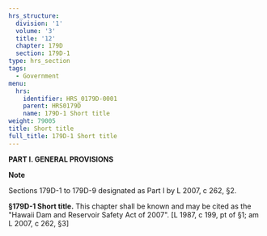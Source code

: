 ```yaml
---
hrs_structure:
  division: '1'
  volume: '3'
  title: '12'
  chapter: 179D
  section: 179D-1
type: hrs_section
tags:
  - Government
menu:
  hrs:
    identifier: HRS_0179D-0001
    parent: HRS0179D
    name: 179D-1 Short title
weight: 79005
title: Short title
full_title: 179D-1 Short title
---
```

**PART I. GENERAL PROVISIONS**

**Note**

Sections 179D-1 to 179D-9 designated as Part I by L 2007, c 262, §2.

**§179D-1 Short title.** This chapter shall be known and may be cited as the "Hawaii Dam and Reservoir Safety Act of 2007". [L 1987, c 199, pt of §1; am L 2007, c 262, §3]